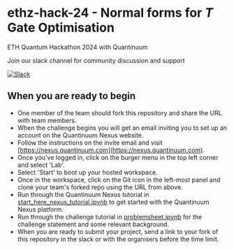# ethz-hack-24 - Normal forms for $T$ Gate Optimisation
 ETH Quantum Hackathon 2024 with Quantinuum

 Join our slack channel for community discussion and support

 [![Slack](https://img.shields.io/badge/Slack-4A154B?style=for-the-badge&logo=slack&logoColor=white)](https://tketusers.slack.com/join/shared_invite/zt-18qmsamj9-UqQFVdkRzxnXCcKtcarLRA#)


## When you are ready to begin

* One member of the team should fork this repository and share the URL with team members. 
* When the challenge begins you will get an email inviting you to set up an account on the Quantinuum Nexus website.
* Follow the instructions on the invite email and visit [https://nexus.quantinuum.com](https://nexus.quantinuum.com). 
* Once you've logged in, click on the burger menu in the top left corner and select 'Lab'.
* Select 'Start' to boot up your hosted workspace.
* Once in the workspace, click on the Git icon in the left-most panel and clone your team's forked repo using the URL from above.
* Run through the Quantinuum Nexus tutorial in [start_here_nexus_tutorial.ipynb](https://github.com/CQCL/ETHZ-HACK-2024/start_here_nexus_tutorial.ipynb) to get started with the Quantinuum Nexus platform.
* Run through the challenge tutorial in [problemsheet.ipynb](https://github.com/CQCL/ETHZ-HACK-2024/problemsheet.ipynb) for the challenge statement and some relevant background.
* When you are ready to submit your project, send a link to your fork of this repository in the slack or with the organisers before the time limit.